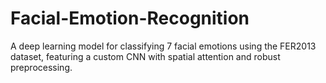 # Facial-Emotion-Recognition
A deep learning model for classifying 7 facial emotions using the FER2013 dataset, featuring a custom CNN with spatial attention and robust preprocessing.
